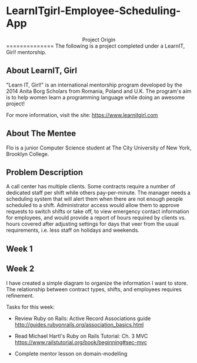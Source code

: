 # LearnITgirl-Employee-Scheduling-App

<center>Project Origin</center>
==============
The following is a project completed under a LearnIT, Girl! mentorship.

About LearnIT, Girl
--------------------

 "Learn IT, Girl!" is an international mentorship program developed by the 2014 Anita Borg Scholars from Romania, Poland and U.K. The program's aim is to help women learn a programming language while doing an awesome project!

 For more information, visit the site:
    https://www.learnitgirl.com

About The Mentee
-----------------
Flo is a junior Computer Science student at The City University of New York, Brooklyn College.


Problem Description
-------------------

A call center has multiple clients. Some contracts require a number of dedicated staff per shift while others pay-per-minute.  The manager needs a scheduling system that will alert them when there are not enough people scheduled to a shift.  Administrator access would allow them to approve requests to switch shifts or take off, to view emergency contact information for employees, and would provide a report of hours required by clients vs. hours covered after adjusting settings for days that veer from the usual requirements, i.e. less staff on holidays and weekends.


Week 1
--------


Week 2
--------
I have created a simple diagram to organize the information I want to store. The relationship between contract types, shifts, and employees requires refinement.

Tasks for this week:

- Review Ruby on Rails: Active Record Associations guide
    http://guides.rubyonrails.org/association_basics.html

- Read Michael Hartl's Ruby on Rails Tutorial: Ch. 3 MVC
    https://www.railstutorial.org/book/beginning#sec-mvc

- Complete mentor lesson on domain-modelling
